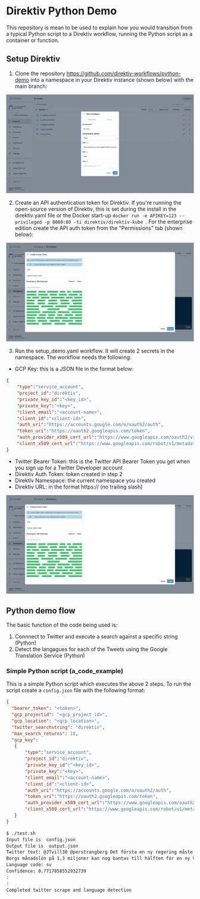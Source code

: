 # Direktiv Python Demo

This repository is mean to be used to explain how you would transition from a typical Python script to a Direktiv workflow, running the Python script as a container or function.

## Setup Direktiv

1. Clone the repository https://github.com/direktiv-workflows/python-demo into a namespace in your Direktiv instance (shown below) with the main branch:

![alt text](images/namespace-config.png)

2. Create an API authentication token for Direktiv. If you're running the open-source version of Direktiv, this is set during the install in the direktiv.yaml file or the Docker start-up ```docker run -e APIKEY=123 --privileged -p 8080:80 -ti direktiv/direktiv-kube ```. For the enterprise edition create the API auth token from the "Permissions" tab (shown below):

![alt text](images/auth-token.png)

3. Run the setup_demo.yaml workflow. It will create 2 secrets in the namespace. The workflow needs the following:
 - GCP Key: this is a JSON file in the format below:
```json
{
    "type":"service_account",
    "project_id":"direktiv",
    "private_key_id":"<key_id>",
    "private_key":"<key>",
    "client_email":"<account-name>",
    "client_id":"<client-id>",
    "auth_uri":"https://accounts.google.com/o/oauth2/auth",
    "token_uri":"https://oauth2.googleapis.com/token",
    "auth_provider_x509_cert_url":"https://www.googleapis.com/oauth2/v1/certs",
    "client_x509_cert_url":"https://www.googleapis.com/robot/v1/metadata/x509/demo-translation-sa%40direktiv.iam.gserviceaccount.com"
}
```
 - Twitter Bearer Token: this is the Twitter API Bearer Token you get when you sign up for a Twitter Developer account
 - Direktiv Auth Token: token created in step 2
 - Direktiv Namespace: the current namespace you created
 - Direktiv URL: in the format https://<uri> (no trailing slash)

![alt text](images/secrets.png)

## Python demo flow

The basic function of the code being used is:
 1. Connnect to Twitter and execute a search against a specific string (Python)
 2. Detect the langagues for each of the Tweets using the Google Translation Service (Python)

### Simple Python script (a_code_example)
This is a simple Python script which executes the above 2 steps. To run the script create a ```config.json``` file with the following format:

 ```json
{
   "bearer_token": "<token>",
   "gcp_projectid": "<gcp_project_id>",
   "gcp_location": "<gcp_location>",
   "twitter_searchstring": "direktiv",
   "max_search_returns": 10,
   "gcp_key":
    {
        "type":"service_account",
        "project_id":"direktiv",
        "private_key_id":"<key_id>",
        "private_key":"<key>",
        "client_email":"<account-name>",
        "client_id":"<client-id>",
        "auth_uri":"https://accounts.google.com/o/oauth2/auth",
        "token_uri":"https://oauth2.googleapis.com/token",
        "auth_provider_x509_cert_url":"https://www.googleapis.com/oauth2/v1/certs",
        "client_x509_cert_url":"https://www.googleapis.com/robot/v1/metadata/x509/demo-translation-sa%40direktiv.iam.gserviceaccount.com"
    }
}
 ```
 ```bash
$ ./test.sh 
Input file is  config.json
Output file is  output.json
Twitter text: @JTvill30 @perstrangberg Det första en ny regering måste göra är att byta ut VD Anna Borg samt delar av styrelsen, främst kärnkraftmotståndarna Kåberger o Bergman. 
Borgs månadslön på 1,3 miljoner kan nog bantas till hälften för en ny VD. Sen direktiv att bygga ny kärnkraft!
Language code: sv
Confidence: 0.7717858552932739
:
:
Completed twitter scrape and language detection
 ```